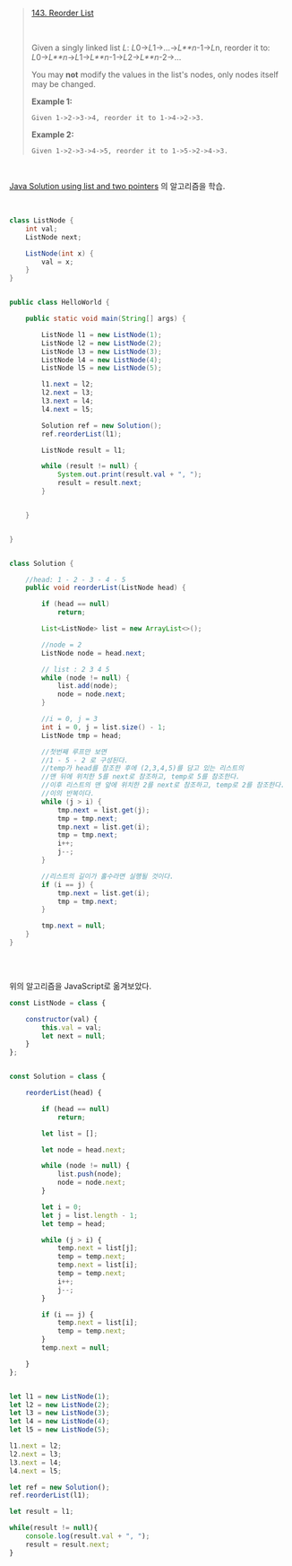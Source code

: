 > [143. Reorder List](https://leetcode.com/problems/reorder-list/description/)   
>
> <br>
>
> Given a singly linked list *L*: *L*0→*L*1→…→*L**n*-1→*L*n,
> reorder it to: *L*0→*L**n*→*L*1→*L**n*-1→*L*2→*L**n*-2→…
>
> You may **not** modify the values in the list's nodes, only nodes itself may be changed.
>
> **Example 1:**
>
> ```
> Given 1->2->3->4, reorder it to 1->4->2->3.
> ```
>
> **Example 2:**
>
> ```
> Given 1->2->3->4->5, reorder it to 1->5->2->4->3.
> ```

<br>

[Java Solution using list and two pointers](https://leetcode.com/problems/reorder-list/discuss/169035/Java-Solution-using-list-and-two-pointers) 의 알고리즘을 학습. 

<br>

```java
class ListNode {
    int val;
    ListNode next;

    ListNode(int x) {
        val = x;
    }
}


public class HelloWorld {

    public static void main(String[] args) {

        ListNode l1 = new ListNode(1);
        ListNode l2 = new ListNode(2);
        ListNode l3 = new ListNode(3);
        ListNode l4 = new ListNode(4);
        ListNode l5 = new ListNode(5);

        l1.next = l2;
        l2.next = l3;
        l3.next = l4;
        l4.next = l5;

        Solution ref = new Solution();
        ref.reorderList(l1);

        ListNode result = l1;

        while (result != null) {
            System.out.print(result.val + ", ");
            result = result.next;
        }


    }


}


class Solution {

    //head: 1 - 2 - 3 - 4 - 5
    public void reorderList(ListNode head) {

        if (head == null)
            return;

        List<ListNode> list = new ArrayList<>();

        //node = 2
        ListNode node = head.next;

        // list : 2 3 4 5
        while (node != null) {
            list.add(node);
            node = node.next;
        }

        //i = 0, j = 3
        int i = 0, j = list.size() - 1;
        ListNode tmp = head;

        //첫번째 루프만 보면
        //1 - 5 - 2 로 구성된다.
        //temp가 head를 참조한 후에 (2,3,4,5)를 담고 있는 리스트의
        //맨 뒤에 위치한 5를 next로 참조하고, temp로 5를 참조한다.
        //이후 리스트의 맨 앞에 위치한 2를 next로 참조하고, temp로 2를 참조한다.
        //이의 반복이다.
        while (j > i) {
            tmp.next = list.get(j);
            tmp = tmp.next;
            tmp.next = list.get(i);
            tmp = tmp.next;
            i++;
            j--;
        }

        //리스트의 길이가 홀수라면 실행될 것이다.
        if (i == j) {
            tmp.next = list.get(i);
            tmp = tmp.next;
        }

        tmp.next = null;
    }
}



```

<br>

위의 알고리즘을 JavaScript로 옮겨보았다.

```javascript
const ListNode = class {

    constructor(val) {
        this.val = val;
        let next = null;
    }
};


const Solution = class {

    reorderList(head) {

        if (head == null)
            return;

        let list = [];

        let node = head.next;

        while (node != null) {
            list.push(node);
            node = node.next;
        }

        let i = 0;
        let j = list.length - 1;
        let temp = head;

        while (j > i) {
            temp.next = list[j];
            temp = temp.next;
            temp.next = list[i];
            temp = temp.next;
            i++;
            j--;
        }

        if (i == j) {
            temp.next = list[i];
            temp = temp.next;
        }
        temp.next = null;

    }
};


let l1 = new ListNode(1);
let l2 = new ListNode(2);
let l3 = new ListNode(3);
let l4 = new ListNode(4);
let l5 = new ListNode(5);

l1.next = l2;
l2.next = l3;
l3.next = l4;
l4.next = l5;

let ref = new Solution();
ref.reorderList(l1);

let result = l1;

while(result != null){
    console.log(result.val + ", ");
    result = result.next;
}
```

